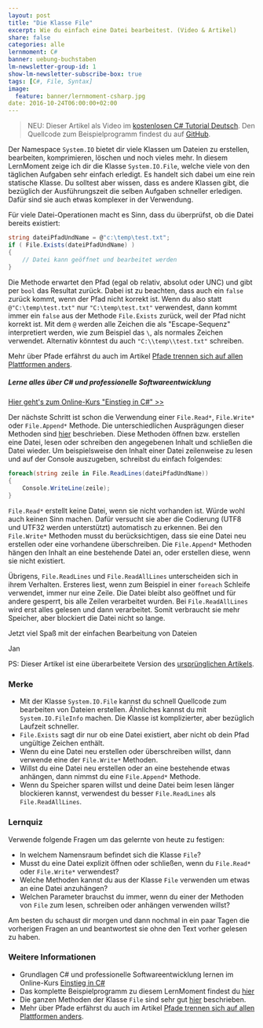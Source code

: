 ```yaml
---
layout: post
title: "Die Klasse File"
excerpt: Wie du einfach eine Datei bearbeitest. (Video & Artikel)
share: false
categories: alle
lernmoment: C#
banner: uebung-buchstaben
lm-newsletter-group-id: 1
show-lm-newsletter-subscribe-box: true
tags: [C#, File, Syntax]
image:
  feature: banner/lernmoment-csharp.jpg
date: 2016-10-24T06:00:00+02:00
---
```


> NEU: Dieser Artikel als Video im [kostenlosen C# Tutorial Deutsch](https://youtu.be/KjP9v7xPUQE).
> Den Quellcode zum Beispielprogramm findest du auf [GitHub](https://github.com/LernMoment/csharp/tree/master/DieKlasseFile).

Der Namespace `System.IO` bietet dir viele Klassen um Dateien zu erstellen, bearbeiten, komprimieren, löschen und noch vieles mehr. In diesem LernMoment zeige ich dir die Klasse `System.IO.File`, welche viele von den täglichen Aufgaben sehr einfach erledigt. Es handelt sich dabei um eine rein statische Klasse. Du solltest aber wissen, dass es andere Klassen gibt, die bezüglich der Ausführungszeit die selben Aufgaben schneller erledigen. Dafür sind sie auch etwas komplexer in der Verwendung.

Für viele Datei-Operationen macht es Sinn, dass du überprüfst, ob die Datei bereits existiert:

```cs
string dateiPfadUndName = @"c:\temp\test.txt";
if ( File.Exists(dateiPfadUndName) )
{
	// Datei kann geöffnet und bearbeitet werden
}
```

Die Methode erwartet den Pfad (egal ob relativ, absolut oder UNC) und gibt per `bool` das Resultat zurück. Dabei ist zu beachten, dass auch ein `false` zurück kommt, wenn der Pfad nicht korrekt ist. Wenn du also statt `@"C:\temp\test.txt"` nur `"C:\temp\test.txt"` verwendest, dann kommt immer ein `false` aus der Methode `File.Exists` zurück, weil der Pfad nicht korrekt ist. Mit dem `@` werden alle Zeichen die als "Escape-Sequenz" interpretiert werden, wie zum Beispiel das `\`, als normales Zeichen verwendet. Alternativ könntest du auch `"C:\\temp\\test.txt"` schreiben.

Mehr über Pfade erfährst du auch im Artikel [Pfade trennen sich auf allen Plattformen anders](/csharp-programmieren/pfade-trennen-sich-auf-allen-plattformen-anders/).

<div class="subscribe-notice">
<h5>Lerne alles über C# und professionelle Softwareentwicklung</h5>
<a markdown="0" href="https://www.udemy.com/course/einstieg-in-csharp-software-programmieren-wie-ein-profi/?couponCode=CS_17-0520_EXISTING" class="notice-button">Hier geht's zum Online-Kurs "Einstieg in C#" >></a>
</div>

Der nächste Schritt ist schon die Verwendung einer `File.Read*`, `File.Write*` oder `File.Append*` Methode. Die unterschiedlichen Ausprägungen dieser Methoden sind [hier](https://msdn.microsoft.com/de-de/library/system.io.file(v=vs.110).aspx) beschrieben. Diese Methoden öffnen bzw. erstellen eine Datei, lesen oder schreiben den angegebenen Inhalt und schließen die Datei wieder. Um beispielsweise den Inhalt einer Datei zeilenweise zu lesen und auf der Console auszugeben, schreibst du einfach folgendes:

```cs
foreach(string zeile in File.ReadLines(dateiPfadUndName))
{
	Console.WriteLine(zeile);
}
```

`File.Read*` erstellt keine Datei, wenn sie nicht vorhanden ist. Würde wohl auch keinen Sinn machen. Dafür versucht sie aber die Codierung (UTF8 und UTF32 werden unterstützt) automatisch zu erkennen. Bei den `File.Write*` Methoden musst du berücksichtigen, dass sie eine Datei neu erstellen oder eine vorhandene überschreiben. Die `File.Append*` Methoden hängen den Inhalt an eine bestehende Datei an, oder erstellen diese, wenn sie nicht existiert.

Übrigens, `File.ReadLines` und `File.ReadAllLines` unterscheiden sich in ihrem Verhalten. Ersteres liest, wenn zum Beispiel in einer `foreach` Schleife verwendet, immer nur eine Zeile. Die Datei bleibt also geöffnet und für andere gesperrt, bis alle Zeilen verarbeitet wurden. Bei `File.ReadAllLines` wird erst alles gelesen und dann verarbeitet. Somit verbraucht sie mehr Speicher, aber blockiert die Datei nicht so lange. 

Jetzt viel Spaß mit der einfachen Bearbeitung von Dateien

Jan

PS: Dieser Artikel ist eine überarbeitete Version des [ursprünglichen Artikels](/csharp-programmieren/die-klasse-file/).

### Merke

-	Mit der Klasse `System.IO.File` kannst du schnell Quellcode zum bearbeiten von Dateien erstellen. Ähnliches kannst du mit `System.IO.FileInfo` machen. Die Klasse ist komplizierter, aber bezüglich Laufzeit schneller.
-	`File.Exists` sagt dir nur ob eine Datei existiert, aber nicht ob dein Pfad ungültige Zeichen enthält.
-	Wenn du eine Datei neu erstellen oder überschreiben willst, dann verwende eine der `File.Write*` Methoden.
-	Willst du eine Datei neu erstellen oder an eine bestehende etwas anhängen, dann nimmst du eine `File.Append*` Methode.
-	Wenn du Speicher sparen willst und deine Datei beim lesen länger blockieren kannst, verwendest du besser `File.ReadLines` als `File.ReadAllLines`.

### Lernquiz

Verwende folgende Fragen um das gelernte von heute zu festigen:

-	In welchem Namensraum befindet sich die Klasse `File`?
-	Musst du eine Datei explizit öffnen oder schließen, wenn du `File.Read*` oder `File.Write*` verwendest?
-	Welche Methoden kannst du aus der Klasse `File` verwenden um etwas an eine Datei anzuhängen?
-	Welchen Parameter brauchst du immer, wenn du einer der Methoden von `File` zum lesen, schreiben oder anhängen verwenden willst?

Am besten du schaust dir morgen und dann nochmal in ein paar Tagen die vorherigen Fragen an und beantwortest sie ohne den Text vorher gelesen zu haben.

### Weitere Informationen

-	Grundlagen C# und professionelle Softwareentwicklung lernen im Online-Kurs [Einstieg in C#](https://www.udemy.com/einstieg-in-csharp-software-programmieren-wie-ein-profi/?couponCode=LM2016_UCSK-110)
-	Das komplette Beispielprogramm zu diesem LernMoment findest du [hier](https://github.com/LernMoment/csharp/tree/master/DieKlasseFile)
-	Die ganzen Methoden der Klasse `File` sind sehr gut [hier](https://msdn.microsoft.com/de-de/library/system.io.file(v=vs.110).aspx) beschrieben.
-	Mehr über Pfade erfährst du auch im Artikel [Pfade trennen sich auf allen Plattformen anders](/csharp-programmieren/pfade-trennen-sich-auf-allen-plattformen-anders/).
